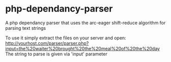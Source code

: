 php-dependancy-parser
=====================

A php dependancy parser that uses the arc-eager shift-reduce algorithm for parsing text strings

To use it simply extract the files on your server and open:
http://yourhost.com/parser/parser.php?input=the%20waiter%20brought%20the%20meal%20of%20the%20day
The string to parse is given via 'input' parameter